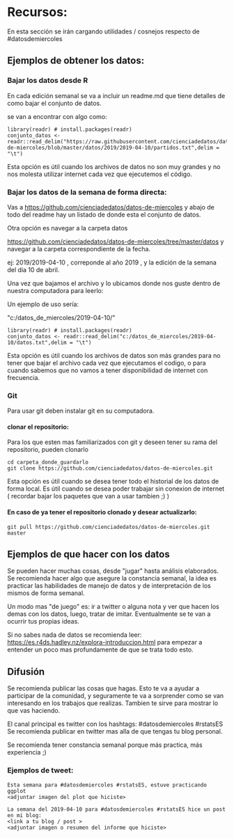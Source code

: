 # Recursos: 

En esta sección se irán cargando utilidades / cosnejos respecto de #datosdemiercoles

## Ejemplos de obtener los datos: 

### Bajar los datos desde R

En cada edición semanal se va a incluir un readme.md que tiene detalles de como bajar el conjunto de datos.

se van a encontrar con algo como: 

```
library(readr) # install.packages(readr)
conjunto_datos <- readr::read_delim("https://raw.githubusercontent.com/cienciadedatos/datos-de-miercoles/blob/master/datos/2019/2019-04-10/partidos.txt",delim = "\t")
```

Esta opción es útil cuando los archivos de datos no son muy grandes y no nos molesta utilizar internet cada vez que ejecutemos el código.

### Bajar los datos de la semana de forma directa:

Vas a https://github.com/cienciadedatos/datos-de-miercoles y abajo de todo del readme hay un listado de donde esta el conjunto de datos.

Otra opción es navegar a la carpeta datos

https://github.com/cienciadedatos/datos-de-miercoles/tree/master/datos 
y navegar a la carpeta correspondiente de la fecha.

ej: 2019/2019-04-10 , correponde al año 2019 , y la edición de la semana del dia 10 de abril.


Una vez que bajamos el archivo y lo ubicamos donde nos guste dentro de nuestra computadora para leerlo: 

Un ejemplo de uso sería: 

"c:/datos_de_miercoles/2019-04-10/"


```
library(readr) # install.packages(readr)
conjunto_datos <- readr::read_delim("c:/datos_de_miercoles/2019-04-10/datos.txt",delim = "\t")

```

Esta opción es útil cuando los archivos de datos son más grandes para no tener que bajar el archivo cada vez que ejecutamos el codigo, o para cuando sabemos que no vamos a tener disponibilidad de internet con frecuencia.

### Git

Para usar git deben instalar git en su computadora.

#### clonar el repositorio: 

Para los que esten mas familiarizados con git y deseen tener su rama del repositorio, pueden clonarlo

```
cd carpeta_donde_guardarlo
git clone https://github.com/cienciadedatos/datos-de-miercoles.git
```

Esta opción es útil cuando se desea tener todo el historial de los datos de forma local. 
Es útil cuando se desea poder trabajar sin conexion de internet ( recordar bajar los paquetes que van a usar tambien ;) )

#### En caso de ya tener el repositorio clonado y desear actualizarlo: 

```
git pull https://github.com/cienciadedatos/datos-de-miercoles.git master
```

## Ejemplos de que hacer con los datos

Se pueden hacer muchas cosas, desde "jugar" hasta análisis elaborados.
Se recomienda hacer algo que asegure la constancia semanal, la idea es practicar las habilidades de manejo de datos y de interpretación de los mismos de forma semanal.

Un modo mas "de juego" es: 
ir a twitter o alguna nota y ver que hacen los demas con los datos, luego, tratar de imitar. 
Eventualmente se te van a ocurrir tus propias ideas.


Si no sabes nada de datos se recomienda leer: 
https://es.r4ds.hadley.nz/explora-introduccion.html para empezar a entender un poco mas profundamente de que se trata todo esto.



## Difusión

Se recomienda publicar las cosas que hagas. Esto te va a ayudar a participar de la comunidad, y seguramente te va a sorprender como se van interesando en los trabajos que realizas. Tambien te sirve para mostrar lo que vas haciendo.

El canal principal es twitter con los hashtags: #datosdemiercoles #rstatsES
Se recomienda publicar en twitter mas alla de que tengas tu blog personal. 

Se recomienda tener constancia semanal porque más practica, más experiencia ;)

### Ejemplos de tweet: 

```
Esta semana para #datosdemiercoles #rstatsES, estuve practicando ggplot
<adjuntar imagen del plot que hiciste>
```

```
La semana del 2019-04-10 para #datosdemiercoles #rstatsES hice un post en mi blog:
<link a tu blog / post >
<adjuntar imagen o resumen del informe que hiciste>
```